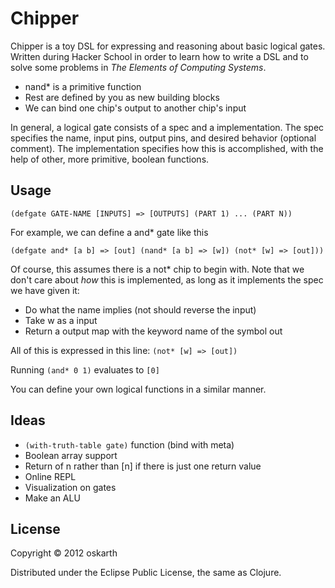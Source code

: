 # Chipper

Chipper is a toy DSL for expressing and reasoning about basic logical
gates. Written during Hacker School in order to learn how to write a
DSL and to solve some problems in *The Elements of Computing Systems*.

- nand* is a primitive function
- Rest are defined by you as new building blocks
- We can bind one chip's output to another chip's input

In general, a logical gate consists of a spec and a implementation.
The spec specifies the name, input pins, output pins, and desired
behavior (optional comment). The implementation specifies how this is
accomplished, with the help of other, more primitive, boolean
functions.

## Usage

`(defgate GATE-NAME [INPUTS] => [OUTPUTS]
   (PART 1)
   ...
   (PART N))`

For example, we can define a and* gate like this

`(defgate and* [a b] => [out]
   (nand* [a b] => [w])
   (not* [w] => [out]))`

Of course, this assumes there is a not* chip to begin with. Note that
we don't care about *how* this is implemented, as long as it
implements the spec we have given it:

- Do what the name implies (not should reverse the input)
- Take w as a input
- Return a output map with the keyword name of the symbol out

All of this is expressed in this line: `(not* [w] => [out])`

Running `(and* 0 1)` evaluates to `[0]`

You can define your own logical functions in a similar manner.

## Ideas

- `(with-truth-table gate)` function (bind with meta)
- Boolean array support
- Return of n rather than [n] if there is just one return value
- Online REPL
- Visualization on gates
- Make an ALU
  
## License

Copyright © 2012 oskarth

Distributed under the Eclipse Public License, the same as Clojure.
